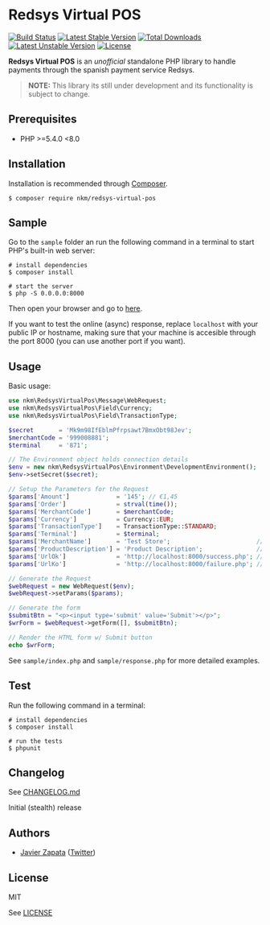 # Redsys Virtual POS

[![Build Status](https://travis-ci.com/jzfgo/redsys-virtual-pos.png?branch=master)](https://travis-ci.com/jzfgo/redsys-virtual-pos)
[![Latest Stable Version](https://poser.pugx.org/nkm/redsys-virtual-pos/v/stable)](https://packagist.org/packages/nkm/redsys-virtual-pos)
[![Total Downloads](https://poser.pugx.org/nkm/redsys-virtual-pos/downloads)](https://packagist.org/packages/nkm/redsys-virtual-pos)
[![Latest Unstable Version](https://poser.pugx.org/nkm/redsys-virtual-pos/v/unstable)](https://packagist.org/packages/nkm/redsys-virtual-pos)
[![License](https://poser.pugx.org/nkm/redsys-virtual-pos/license)](https://packagist.org/packages/nkm/redsys-virtual-pos)

**Redsys Virtual POS** is an _unofficial_ standalone PHP library to handle payments through the spanish payment service Redsys.

> **NOTE:** This library its still under development and its functionality is subject to change.

## Prerequisites

-   PHP >=5.4.0 <8.0

## Installation

Installation is recommended through [Composer](https://getcomposer.org/).

```
$ composer require nkm/redsys-virtual-pos
```

## Sample

Go to the `sample` folder an run the following command in a terminal to start PHP's built-in web server:

```
# install dependencies
$ composer install

# start the server
$ php -S 0.0.0.0:8000
```

Then open your browser and go to [here](http://localhost:8000/).

If you want to test the online (async) response, replace `localhost` with your public IP or hostname, making sure that your machine is accesible through the port 8000 (you can use another port if you want).

## Usage

Basic usage:

```php
use nkm\RedsysVirtualPos\Message\WebRequest;
use nkm\RedsysVirtualPos\Field\Currency;
use nkm\RedsysVirtualPos\Field\TransactionType;

$secret       = 'Mk9m98IfEblmPfrpsawt7BmxObt98Jev';
$merchantCode = '999008881';
$terminal     = '871';

// The Environment object holds connection details
$env = new nkm\RedsysVirtualPos\Environment\DevelopmentEnvironment();
$env->setSecret($secret);

// Setup the Parameters for the Request
$params['Amount']             = '145'; // €1,45
$params['Order']              = strval(time());
$params['MerchantCode']       = $merchantCode;
$params['Currency']           = Currency::EUR;
$params['TransactionType']    = TransactionType::STANDARD;
$params['Terminal']           = $terminal;
$params['MerchantName']       = 'Test Store';                        // optional
$params['ProductDescription'] = 'Product Description';               // optional
$params['UrlOk']              = 'http://localhost:8000/success.php'; // optional
$params['UrlKo']              = 'http://localhost:8000/failure.php'; // optional

// Generate the Request
$webRequest = new WebRequest($env);
$webRequest->setParams($params);

// Generate the form
$submitBtn = "<p><input type='submit' value='Submit'></p>";
$wrForm = $webRequest->getForm([], $submitBtn);

// Render the HTML form w/ Submit button
echo $wrForm;
```

See `sample/index.php` and `sample/response.php` for more detailed examples.

## Test

Run the following command in a terminal:

```
# install dependencies
$ composer install

# run the tests
$ phpunit
```

## Changelog

See [CHANGELOG.md](CHANGELOG.md)

Initial (stealth) release

## Authors

-   [Javier Zapata](https://javi.io) ([Twitter](https://twitter.com/jzfgo))

## License

MIT

See [LICENSE](LICENSE)
